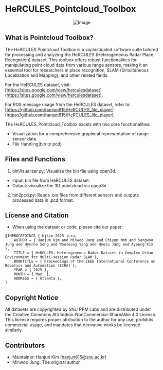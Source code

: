 # HeRCULES_Pointcloud_Toolbox

 <div align="center">
    
![Image](https://github.com/user-attachments/assets/d3da6ef0-cd6f-4eb3-985b-7ed805024607)

 </div>

## What is Pointcloud Toolbox?
The HeRCULES Pointcloud Toolbox is a sophisticated software suite tailored for processing and analyzing the HeRCULES (Heterogeneous Radar Place Recognition) dataset. This toolbox offers robust functionalities for manipulating point cloud data from various range sensors, making it an essential tool for researchers in place recognition, SLAM (Simultaneous Localization and Mapping), and other related fields.

For the HeRCULES dataset, visit: [https://sites.google.com/view/herculesdataset](https://sites.google.com/view/herculesdataset).

For ROS message usage from the HeRCULES dataset, refer to: [https://github.com/hanjun815/HeRCULES_file_player](https://github.com/hanjun815/HeRCULES_file_player).

The HeRCULES_Pointcloud_Toolbox excels with two core functionalities:
- Visualization for a comprehensive graphical representation of range sensor data.
- File Handling(bin to pcd) 

## Files and Functions
1. binVisualizer.py: Visualize the bin file using open3d.
- Input: bin file from HeRCULES dataset.
- Output: visualize the 3D pointcloud via open3d.
2. bin2pcd.py: Reads .bin files from different sensors and outputs processed data in .pcd format.

## License and Citation
- When using the dataset or code, please cite our paper:
```
@INPROCEEDINGS { hjkim-2025-icra,
    AUTHOR = { Hanjun Kim and Minwoo Jung and Chiyun Noh and Sangwoo Jung and Hyunho Song and Wooseong Yang and Hyesu Jang and Ayoung Kim },
    TITLE = { HeRCULES: Heterogeneous Radar Dataset in Complex Urban Environment for Multi-session Radar SLAM },
    BOOKTITLE = { Proceedings of the IEEE International Conference on Robotics and Automation (ICRA) },
    YEAR = { 2025 },
    MONTH = { May. },
    ADDRESS = { Atlanta },
}
```

## Copyright Notice
All datasets are copyrighted by SNU RPM Labs and are distributed under the Creative Commons Attribution-NonCommercial-ShareAlike 4.0 License. This license requires proper attribution to the author for any use, prohibits commercial usage, and mandates that derivative works be licensed similarly.

## Contributors
- Maintainer: Hanjun Kim (hanjun815@snu.ac.kr)
- Minwoo Jung: The original author


